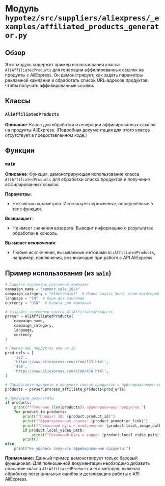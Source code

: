 # Модуль `hypotez/src/suppliers/aliexpress/_examples/affiliated_products_generator.py`

## Обзор

Этот модуль содержит пример использования класса `AliAffiliatedProducts` для генерации аффилированных ссылок на продукты с AliExpress.  Он демонстрирует, как задать параметры рекламной кампании и обработать список URL-адресов продуктов, чтобы получить аффилированные ссылки.

## Классы

### `AliAffiliatedProducts`

**Описание**: Класс для обработки и генерации аффилированных ссылок на продукты AliExpress.  (Подробная документация для этого класса отсутствует в предоставленном коде.)


## Функции

### `main`

**Описание**: Функция, демонстрирующая использование класса `AliAffiliatedProducts` для обработки списка продуктов и получения аффилированных ссылок.

**Параметры**:
- Нет явных параметров.  Использует переменные, определённые в теле функции.

**Возвращает**:
- Не имеет значения возврата. Выводит информацию о результатах обработки в консоль.

**Вызывает исключения**:
- Любые исключения, вызываемые методами `AliAffiliatedProducts`, например, исключения, возникающие при работе с API AliExpress.


## Пример использования (из `main`)

```python
# Задайте параметры рекламной кампании
campaign_name = "summer_sale_2024"
campaign_category = "electronics"  # Можно задать None, если категория не нужна
language = "EN"  # Язык для кампании
currency = "USD"  # Валюта для кампании

# Создайте экземпляр класса AliAffiliatedProducts
parser = AliAffiliatedProducts(
    campaign_name,
    campaign_category,
    language,
    currency
)

# Пример URL продуктов или их ID
prod_urls = [
    '123',
    'https://www.aliexpress.com/item/123.html',
    '456',
    'https://www.aliexpress.com/item/456.html',
]

# Обработайте продукты и получите список продуктов с аффилированными ссылками
products = parser.process_affiliate_products(prod_urls)

# Проверьте результаты
if products:
    print(f"Получено {len(products)} аффилированных продуктов.")
    for product in products:
        print(f"Продукт ID: {product.product_id}")
        print(f"Аффилированная ссылка: {product.promotion_link}")
        print(f"Локальный путь к изображению: {product.local_image_path}")
        if product.local_video_path:
            print(f"Локальный путь к видео: {product.local_video_path}")
        print()
else:
    print("Не удалось получить аффилированные продукты.")
```

**Примечание:** Данный пример демонстрирует только базовый функционал. Для полноценной документации необходимо добавить описание класса `AliAffiliatedProducts` и его методов, включая обработку потенциальных ошибок и детализацию работы с API AliExpress.